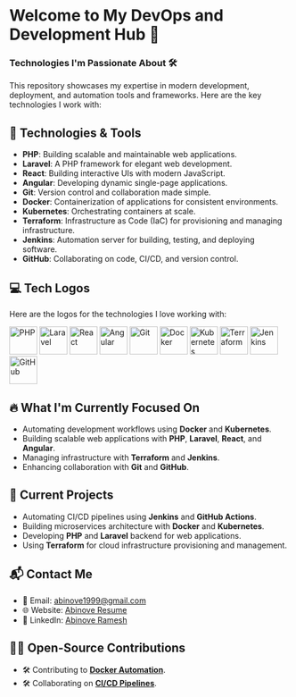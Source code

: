 # Welcome to My DevOps and Development Hub 🚀

### **Technologies I'm Passionate About** 🛠️

This repository showcases my expertise in modern development, deployment, and automation tools and frameworks. Here are the key technologies I work with:

## 🚀 **Technologies & Tools**
- **PHP**: Building scalable and maintainable web applications.
- **Laravel**: A PHP framework for elegant web development.
- **React**: Building interactive UIs with modern JavaScript.
- **Angular**: Developing dynamic single-page applications.
- **Git**: Version control and collaboration made simple.
- **Docker**: Containerization of applications for consistent environments.
- **Kubernetes**: Orchestrating containers at scale.
- **Terraform**: Infrastructure as Code (IaC) for provisioning and managing infrastructure.
- **Jenkins**: Automation server for building, testing, and deploying software.
- **GitHub**: Collaborating on code, CI/CD, and version control.

## 💻 **Tech Logos**
Here are the logos for the technologies I love working with:

<img src="https://upload.wikimedia.org/wikipedia/commons/2/27/PHP_logo.svg" alt="PHP" width="50"/>  
<img src="https://upload.wikimedia.org/wikipedia/commons/9/9a/Laravel_logo.svg" alt="Laravel" width="50"/>  
<img src="https://upload.wikimedia.org/wikipedia/commons/a/a7/React-icon.svg" alt="React" width="50"/>  
<img src="https://upload.wikimedia.org/wikipedia/commons/c/cf/Angular_full_color_logo.svg" alt="Angular" width="50"/>  
<img src="https://upload.wikimedia.org/wikipedia/commons/6/63/Git-logo.svg" alt="Git" width="50"/>  
<img src="https://upload.wikimedia.org/wikipedia/commons/4/47/Docker-logo.svg" alt="Docker" width="50"/>  
<img src="https://upload.wikimedia.org/wikipedia/commons/3/39/Kubernetes_logo.svg" alt="Kubernetes" width="50"/>  
<img src="https://upload.wikimedia.org/wikipedia/commons/7/72/Terraform_Logo.svg" alt="Terraform" width="50"/>  
<img src="https://upload.wikimedia.org/wikipedia/commons/4/4f/Jenkins_logo.svg" alt="Jenkins" width="50"/>  
<img src="https://upload.wikimedia.org/wikipedia/commons/9/95/Logo_github.svg" alt="GitHub" width="50"/>

## 🔥 **What I'm Currently Focused On**
- Automating development workflows using **Docker** and **Kubernetes**.
- Building scalable web applications with **PHP**, **Laravel**, **React**, and **Angular**.
- Managing infrastructure with **Terraform** and **Jenkins**.
- Enhancing collaboration with **Git** and **GitHub**.

## 🌱 **Current Projects**
- Automating CI/CD pipelines using **Jenkins** and **GitHub Actions**.
- Building microservices architecture with **Docker** and **Kubernetes**.
- Developing **PHP** and **Laravel** backend for web applications.
- Using **Terraform** for cloud infrastructure provisioning and management.

## 📬 **Contact Me**
- 📧 Email: [abinove1999@gmail.com](mailto:abinove1999@gmail.com)
- 🌐 Website: [Abinove Resume](https://abinoveramesh2000.wixsite.com/abinoveresume)
- 💼 LinkedIn: [Abinove Ramesh](https://www.linkedin.com/in/abinove-ramesh-0261321b3/)

## 👨‍💻 **Open-Source Contributions**
- 🛠️ Contributing to **[Docker Automation](https://github.com/abinoveramesh20/docker-automation)**.
- 🛠️ Collaborating on **[CI/CD Pipelines](https://github.com/abinoveramesh20/ci-cd-pipeline)**.
